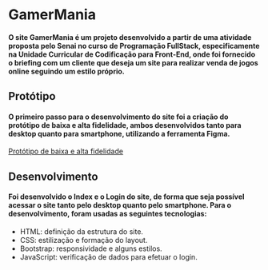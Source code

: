<h1>GamerMania</h1>
<h4>O site GamerMania é um projeto desenvolvido a partir de uma atividade proposta pelo Senai no
curso de Programação FullStack, especificamente na Unidade Curricular de Codificação para Front-End, onde foi 
fornecido o briefing com um cliente que deseja um site para realizar venda de jogos online seguindo um estilo próprio.</h4>

<h2>Protótipo</h2>
<h4>O primeiro passo para o desenvolvimento do site foi a criação do protótipo de baixa e alta fidelidade, ambos desenvolvidos tanto para desktop quanto para smartphone, utilizando a ferramenta Figma.</h4>
<a href="https://www.figma.com/design/MDEcZKbYvaWk65rl5Jwhhb/Projeto-Senai--GamerMania?node-id=245-291&t=oUpX7eRkDS1wYP8b-1">Protótipo de baixa e alta fidelidade</a>

<h2>Desenvolvimento</h2>
<h4>Foi desenvolvido o Index e o Login do site, de forma que seja possível acessar o site tanto pelo desktop quanto pelo smartphone. Para o desenvolvimento, foram usadas as seguintes tecnologias:</h4>
<ul>
    <li>HTML: definição da estrutura do site.</li>
    <li>CSS: estilização e formação do layout.</li>
    <li>Bootstrap: responsividade e alguns estilos.</li>
    <li>JavaScript: verificação de dados para efetuar o login.</li>
</ul>
